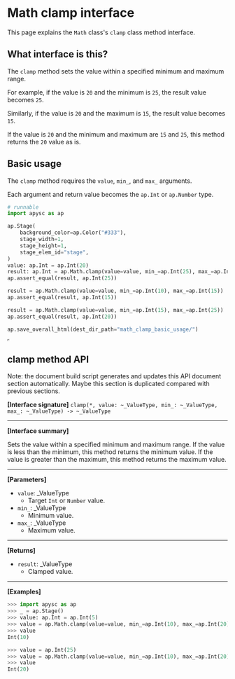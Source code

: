 # Math clamp interface

This page explains the `Math` class's `clamp` class method interface.

## What interface is this?

The `clamp` method sets the value within a specified minimum and maximum range.

For example, if the value is `20` and the minimum is `25`, the result value becomes `25`.

Similarly, if the value is `20` and the maximum is `15`, the result value becomes `15`.

If the value is `20` and the minimum and maximum are `15` and `25`, this method returns the `20` value as is.

## Basic usage

The `clamp` method requires the `value`, `min_`, and `max_` arguments.

Each argument and return value becomes the `ap.Int` or `ap.Number` type.

```py
# runnable
import apysc as ap

ap.Stage(
    background_color=ap.Color("#333"),
    stage_width=1,
    stage_height=1,
    stage_elem_id="stage",
)
value: ap.Int = ap.Int(20)
result: ap.Int = ap.Math.clamp(value=value, min_=ap.Int(25), max_=ap.Int(50))
ap.assert_equal(result, ap.Int(25))

result = ap.Math.clamp(value=value, min_=ap.Int(10), max_=ap.Int(15))
ap.assert_equal(result, ap.Int(15))

result = ap.Math.clamp(value=value, min_=ap.Int(15), max_=ap.Int(25))
ap.assert_equal(result, ap.Int(20))

ap.save_overall_html(dest_dir_path="math_clamp_basic_usage/")
```

<iframe src="static/math_clamp_basic_usage/index.html" width="1" height="1"></iframe>

## clamp method API

<!-- Docstring: apysc._math.clamp_mixin.ClampMixIn.clamp -->

<span class="inconspicuous-txt">Note: the document build script generates and updates this API document section automatically. Maybe this section is duplicated compared with previous sections.</span>

**[Interface signature]** `clamp(*, value: ~_ValueType, min_: ~_ValueType, max_: ~_ValueType) -> ~_ValueType`<hr>

**[Interface summary]**

Sets the value within a specified minimum and maximum range. If the value is less than the minimum, this method returns the minimum value. If the value is greater than the maximum, this method returns the maximum value.<hr>

**[Parameters]**

- `value`: _ValueType
  - Target `Int` or `Number` value.
- `min_`: _ValueType
  - Minimum value.
- `max_`: _ValueType
  - Maximum value.

<hr>

**[Returns]**

- `result`: _ValueType
  - Clamped value.

<hr>

**[Examples]**

```py
>>> import apysc as ap
>>> _ = ap.Stage()
>>> value: ap.Int = ap.Int(5)
>>> value = ap.Math.clamp(value=value, min_=ap.Int(10), max_=ap.Int(20))
>>> value
Int(10)

>>> value = ap.Int(25)
>>> value = ap.Math.clamp(value=value, min_=ap.Int(10), max_=ap.Int(20))
>>> value
Int(20)
```